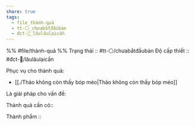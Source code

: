 ```yaml
---
share: true
tags:
  - file_thành-quả
  - tt-⚪_chưabắtđầubàn
  - đct-🍃_lâulâulạicần
---
```


%%
#file/thành-quả
%%
Trạng thái :: #tt-⚪/chưabắtđầubàn
Độ cấp thiết :: #đct-🍃/lâulâulạicần

Phục vụ cho thành quả:
- [[./Thảo không còn thấy bóp méo|Thảo không còn thấy bóp méo]]


Là giải pháp cho vấn đề:


Thành quả cần có:: 

Thành phẩm ::